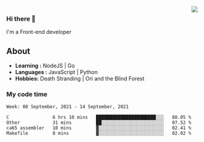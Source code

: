 <img align='right' src="https://github-readme-stats.vercel.app/api?username=strugglebak&show_icons=true">

### Hi there 👋

I'm a Front-end developer

## About

-  **Learning :** NodeJS | Go
-  **Languages :** JavaScript | Python
-  **Hobbies:** Death Stranding | Ori and the Blind Forest

### My code time

<!--START_SECTION:waka-->
```text
Week: 08 September, 2021 - 14 September, 2021

C                6 hrs 10 mins   ██████████████████████░░░   88.05 % 
Other            31 mins         ██░░░░░░░░░░░░░░░░░░░░░░░   07.52 % 
ca65 assembler   10 mins         ▓░░░░░░░░░░░░░░░░░░░░░░░░   02.41 % 
Makefile         8 mins          ▓░░░░░░░░░░░░░░░░░░░░░░░░   02.02 % 
```
<!--END_SECTION:waka-->
